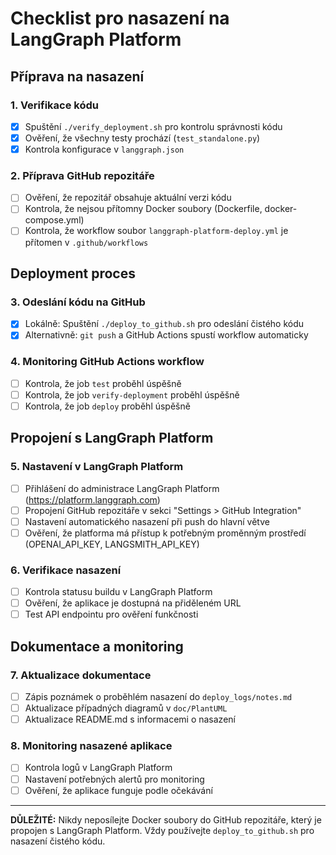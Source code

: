 # Checklist pro nasazení na LangGraph Platform

## Příprava na nasazení

### 1. Verifikace kódu
- [x] Spuštění `./verify_deployment.sh` pro kontrolu správnosti kódu
- [x] Ověření, že všechny testy prochází (`test_standalone.py`)
- [x] Kontrola konfigurace v `langgraph.json`

### 2. Příprava GitHub repozitáře
- [ ] Ověření, že repozitář obsahuje aktuální verzi kódu
- [ ] Kontrola, že nejsou přítomny Docker soubory (Dockerfile, docker-compose.yml)
- [ ] Kontrola, že workflow soubor `langgraph-platform-deploy.yml` je přítomen v `.github/workflows`

## Deployment proces

### 3. Odeslání kódu na GitHub
- [x] Lokálně: Spuštění `./deploy_to_github.sh` pro odeslání čistého kódu
- [x] Alternativně: `git push` a GitHub Actions spustí workflow automaticky

### 4. Monitoring GitHub Actions workflow
- [ ] Kontrola, že job `test` proběhl úspěšně
- [ ] Kontrola, že job `verify-deployment` proběhl úspěšně
- [ ] Kontrola, že job `deploy` proběhl úspěšně

## Propojení s LangGraph Platform

### 5. Nastavení v LangGraph Platform
- [ ] Přihlášení do administrace LangGraph Platform (https://platform.langgraph.com)
- [ ] Propojení GitHub repozitáře v sekci "Settings > GitHub Integration"
- [ ] Nastavení automatického nasazení při push do hlavní větve
- [ ] Ověření, že platforma má přístup k potřebným proměnným prostředí (OPENAI_API_KEY, LANGSMITH_API_KEY)

### 6. Verifikace nasazení
- [ ] Kontrola statusu buildu v LangGraph Platform
- [ ] Ověření, že aplikace je dostupná na přiděleném URL
- [ ] Test API endpointu pro ověření funkčnosti

## Dokumentace a monitoring

### 7. Aktualizace dokumentace
- [ ] Zápis poznámek o proběhlém nasazení do `deploy_logs/notes.md`
- [ ] Aktualizace případných diagramů v `doc/PlantUML`
- [ ] Aktualizace README.md s informacemi o nasazení

### 8. Monitoring nasazené aplikace
- [ ] Kontrola logů v LangGraph Platform
- [ ] Nastavení potřebných alertů pro monitoring
- [ ] Ověření, že aplikace funguje podle očekávání

---

**DŮLEŽITÉ:** Nikdy neposílejte Docker soubory do GitHub repozitáře, který je propojen s LangGraph Platform. Vždy používejte `deploy_to_github.sh` pro nasazení čistého kódu.

